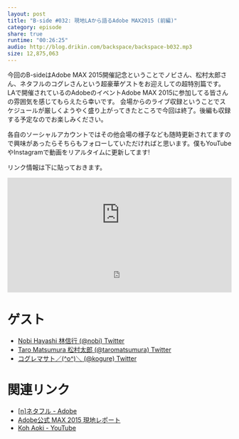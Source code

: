 ```yaml
---
layout: post
title: "B-side #032: 現地LAから語るAdobe MAX2015 (前編)"
category: episode
share: true
runtime: "00:26:25"
audio: http://blog.drikin.com/backspace/backspace-b032.mp3
size: 12,875,063
---
```


今回のB-sideはAdobe MAX 2015開催記念ということでノビさん、松村太郎さん、ネタフルのコグレさんという超豪華ゲストをお迎えしての超特別篇です。
LAで開催されているのAdobeのイベントAdobe MAX 2015に参加してる皆さんの雰囲気を感じてもらえたら幸いです。
会場からのライブ収録ということでスケジュールが厳しくようやく盛り上がってきたところで今回は終了。後編も収録する予定なのでお楽しみください。

各自のソーシャルアカウントではその他会場の様子なども随時更新されてますので興味があったらそちらもフォローしていただければと思います。僕もYouTubeやInstagramで動画をリアルタイムに更新してます!

リンク情報は下に貼っておきます。

<iframe width="100%" height="166" scrolling="no" frameborder="no" src="https://w.soundcloud.com/player/?url=https%3A//api.soundcloud.com/tracks/227352696&amp;color=ff5500&amp;auto_play=false&amp;hide_related=false&amp;show_comments=true&amp;show_user=true&amp;show_reposts=false"></iframe>
<iframe src="http://backspace.fm/subscribes.html" width="100%" height="92" scrolling="no" frameborder="0"></iframe>

# ゲスト
- [Nobi Hayashi 林信行 (@nobi)  Twitter](https://twitter.com/nobi)
- [Taro Matsumura 松村太郎 (@taromatsumura)  Twitter](https://twitter.com/taromatsumura)
- [コグレマサト／(^o^)＼ (@kogure)  Twitter](https://twitter.com/kogure)

# 関連リンク
- [[n]ネタフル - Adobe](http://netafull.net/adobe/)
- [Adobe公式 MAX 2015 現地レポート](http://adobe.livenow.jp/)
- [Koh Aoki - YouTube](https://www.youtube.com/user/drikin/videos)

